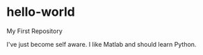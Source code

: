 # hello-world

My First Repository

I've just become self aware. I like Matlab and should learn Python.
